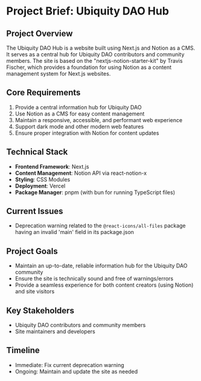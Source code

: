 # Project Brief: Ubiquity DAO Hub

## Project Overview
The Ubiquity DAO Hub is a website built using Next.js and Notion as a CMS. It serves as a central hub for Ubiquity DAO contributors and community members. The site is based on the "nextjs-notion-starter-kit" by Travis Fischer, which provides a foundation for using Notion as a content management system for Next.js websites.

## Core Requirements
1. Provide a central information hub for Ubiquity DAO
2. Use Notion as a CMS for easy content management
3. Maintain a responsive, accessible, and performant web experience
4. Support dark mode and other modern web features
5. Ensure proper integration with Notion for content updates

## Technical Stack
- **Frontend Framework**: Next.js
- **Content Management**: Notion API via react-notion-x
- **Styling**: CSS Modules
- **Deployment**: Vercel
- **Package Manager**: pnpm (with bun for running TypeScript files)

## Current Issues
- Deprecation warning related to the `@react-icons/all-files` package having an invalid 'main' field in its package.json

## Project Goals
- Maintain an up-to-date, reliable information hub for the Ubiquity DAO community
- Ensure the site is technically sound and free of warnings/errors
- Provide a seamless experience for both content creators (using Notion) and site visitors

## Key Stakeholders
- Ubiquity DAO contributors and community members
- Site maintainers and developers

## Timeline
- Immediate: Fix current deprecation warning
- Ongoing: Maintain and update the site as needed
